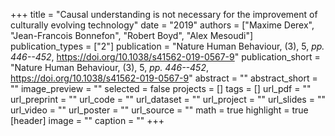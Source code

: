 +++
title = "Causal understanding is not necessary for the improvement of culturally evolving technology"
date = "2019"
authors = ["Maxime Derex", "Jean-Francois Bonnefon", "Robert Boyd", "Alex Mesoudi"]
publication_types = ["2"]
publication = "Nature Human Behaviour, (3), 5, _pp. 446--452_, https://doi.org/10.1038/s41562-019-0567-9"
publication_short = "Nature Human Behaviour, (3), 5, _pp. 446--452_, https://doi.org/10.1038/s41562-019-0567-9"
abstract = ""
abstract_short = ""
image_preview = ""
selected = false
projects = []
tags = []
url_pdf = ""
url_preprint = ""
url_code = ""
url_dataset = ""
url_project = ""
url_slides = ""
url_video = ""
url_poster = ""
url_source = ""
math = true
highlight = true
[header]
image = ""
caption = ""
+++
